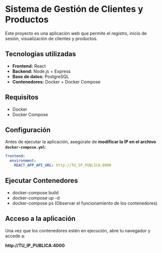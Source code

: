 # Sistema de Gestión de Clientes y Productos

Este proyecto es una aplicación web que permite el registro, inicio de sesión, visualización de clientes y productos. 

## Tecnologías utilizadas

- **Frontend:** React
- **Backend:** Node.js + Express
- **Base de datos:** PostgreSQL
- **Contenedores:** Docker + Docker Compose

## Requisitos

- Docker
- Docker Compose

## Configuración

Antes de ejecutar la aplicación, asegúrate de **modificar la IP en el archivo `docker-compose.yml`**:

```yaml
frontend:
  environment:
    REACT_APP_API_URL: http://TU_IP_PUBLICA:8000
```

## Ejecutar Contenedores

- docker-compose build
- docker-compose up -d
- docker-compose ps (Observar el funcionamiento de los contenedores)

## Acceso a la aplicación
Una vez que los contenedores estén en ejecución, abre tu navegador y accede a:

**http://TU_IP_PUBLICA:4000**

